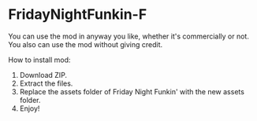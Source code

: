 # FridayNightFunkin-F
You can use the mod in anyway you like, whether it's commercially or not. You also can use the mod without giving credit.

How to install mod:
1. Download ZIP.
2. Extract the files.
3. Replace the assets folder of Friday Night Funkin' with the new assets folder.
4. Enjoy!
